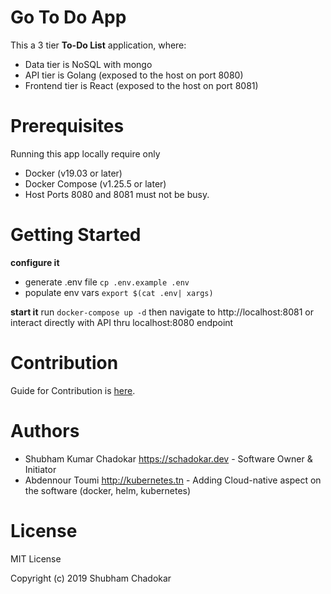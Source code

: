 # Go To Do App

This a 3 tier **To-Do List** application,  where: 

- Data tier is NoSQL with mongo
- API tier is Golang (exposed to the host on port 8080)
- Frontend tier is React (exposed to the host on port 8081)

# Prerequisites 

Running this app locally require only

- Docker (v19.03 or later)
- Docker Compose (v1.25.5 or later)
- Host Ports 8080 and 8081 must not be busy.

# Getting Started

**configure it**

- generate .env file `cp .env.example .env`
- populate env vars `export $(cat .env| xargs)`

**start it** run `docker-compose up -d`
then navigate to http://localhost:8081 
or interact directly with API thru localhost:8080 endpoint

# Contribution

Guide for Contribution is [here](./CONTRIBUTING.md).

# Authors 

- Shubham Kumar Chadokar <https://schadokar.dev> - Software Owner & Initiator
- Abdennour Toumi <http://kubernetes.tn> - Adding Cloud-native aspect on the software (docker, helm, kubernetes) 

# License

MIT License

Copyright (c) 2019 Shubham Chadokar
